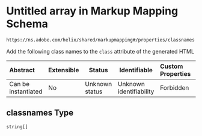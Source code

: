 # Untitled array in Markup Mapping Schema

```txt
https://ns.adobe.com/helix/shared/markupmapping#/properties/classnames
```

Add the following class names to the `class` attribute of the generated HTML


| Abstract            | Extensible | Status         | Identifiable            | Custom Properties | Additional Properties | Access Restrictions | Defined In                                                                      |
| :------------------ | ---------- | -------------- | ----------------------- | :---------------- | --------------------- | ------------------- | ------------------------------------------------------------------------------- |
| Can be instantiated | No         | Unknown status | Unknown identifiability | Forbidden         | Allowed               | none                | [markupmapping.schema.json\*](markupmapping.schema.json "open original schema") |

## classnames Type

`string[]`
